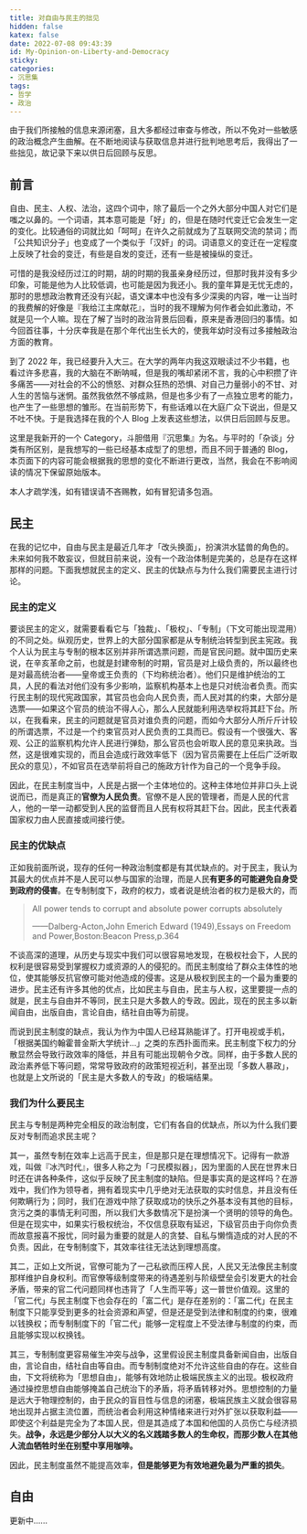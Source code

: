 ```yaml
---
title: 对自由与民主的拙见
hidden: false
katex: false
date: 2022-07-08 09:43:39
id: My-Opinion-on-Liberty-and-Democracy
sticky:
categories:
- 沉思集
tags:
- 哲学
- 政治
---
```

由于我们所接触的信息来源闭塞，且大多都经过审查与修改，所以不免对一些敏感的政治概念产生曲解。在不断地阅读与获取信息并进行批判地思考后，我得出了一些拙见，故记录下来以供日后回顾与反思。
<!-- more -->

## 前言

自由、民主、人权、法治，这四个词中，除了最后一个之外大部分中国人对它们是嗤之以鼻的。一个词语，其本意可能是「好」的，但是在随时代变迁它会发生一定的变化。比较通俗的词就比如「呵呵」在许久之前就成为了互联网交流的禁词；而「公共知识分子」也变成了一个类似于「汉奸」的词。词语意义的变迁在一定程度上反映了社会的变迁，有些是自发的变迁，还有一些是被操纵的变迁。

可惜的是我没经历过江的时期，胡的时期的我虽亲身经历过，但那时我并没有多少印象，可能是他为人比较低调，也可能是因为我还小。我的童年算是无忧无虑的，那时的思想政治教育还没有兴起，语文课本中也没有多少深奥的内容，唯一让当时的我费解的好像是『我给江主席献花』，当时的我不理解为何作者会如此激动，不就是见一个人嘛。现在了解了当时的政治背景后回看，原来是香港回归的事情。如今回首往事，十分庆幸我是在那个年代出生长大的，使我年幼时没有过多接触政治方面的教育。

到了 2022 年，我已经要升入大三。在大学的两年内我这双眼读过不少书籍，也看过许多悲喜，我的大脑在不断呐喊，但是我的嘴却紧闭不言，我的心中积攒了许多痛苦——对社会的不公的愤怒、对群众狂热的恐惧、对自己力量弱小的不甘、对人生的苦恼与迷惘。虽然我依然不够成熟，但是也多少有了一点独立思考的能力，也产生了一些思想的雏形。在当前形势下，有些话难以在大庭广众下说出，但是又不吐不快。于是我选择在我的个人 Blog 上发表这些想法，以供日后回顾与反思。

这里是我新开的一个 Category，斗胆借用『沉思集』为名。与平时的「杂谈」分类有所区别，是我想写的一些已经基本成型了的思想，而且不同于普通的 Blog，本页面下的内容可能会根据我的思想的变化不断进行更改，当然，我会在不影响阅读的情况下保留原始版本。

本人才疏学浅，如有错误请不吝赐教，如有冒犯请多包涵。

## 民主

在我的记忆中，自由与民主是最近几年才「改头换面」，扮演洪水猛兽的角色的。未来如何我不敢妄议，但就目前来说，没有一个政治体制是完美的，总是存在这样那样的问题。下面我想就民主的定义、民主的优缺点与为什么我们需要民主进行讨论。

### 民主的定义

要谈民主的定义，就需要看看它与「独裁」、「极权」、「专制」（下文可能出现混用）的不同之处。纵观历史，世界上的大部分国家都是从专制统治转型到民主宪政。我个人认为民主与专制的根本区别并非所谓选票问题，而是官民问题。就中国历史来说，在辛亥革命之前，也就是封建帝制的时期，官员是对上级负责的，所以最终也是对最高统治者——皇帝或王负责的（下均称统治者）。他们只是维护统治的工具，人民的看法对他们没有多少影响，监察机构基本上也是只对统治者负责。而实行民主制的现代宪政国家，其官员也会向人民负责，而人民对其的约束，大部分是选票——如果这个官员的统治不得人心，那么人民就能利用选举权将其赶下台。所以，在我看来，民主的问题就是官员对谁负责的问题，而如今大部分人所斤斤计较的所谓选票，不过是一个约束官员对人民负责的工具而已。假设有一个很强大、客观、公正的监察机构允许人民进行弹劾，那么官员也会听取人民的意见来执政。当然，这是很难实现的，而且会造成行政效率低下（因为官员需要在上任后广泛听取民众的意见），不如官员在选举前将自己的施政方针作为自己的一个竞争手段。

因此，在民主制度当中，人民是占据一个主体地位的。这种主体地位并非口头上说说而已，而是真正的**官僚为人民负责**。官僚不是人民的管理者，而是人民的代言人，他的一举一动都受到人民的监督而且人民有权将其赶下台。因此，民主代表着国家权力由人民直接或间接行使。

### 民主的优缺点

正如我前面所说，现存的任何一种政治制度都是有其优缺点的。对于民主，我认为其最大的优点并不是人民可以参与国家的治理，而是人民**有更多的可能避免自身受到政府的侵害**。在专制制度下，政府的权力，或者说是统治者的权力是极大的，而

> All power tends to corrupt and absolute power corrupts absolutely 
>
> ——Dalberg-Acton,John Emerich Edward (1949),Essays on Freedom and Power,Boston:Beacon Press,p.364

不谈高深的道理，从历史与现实中我们可以很容易地发现，在极权社会下，人民的权利是很容易受到掌握权力或资源的人的侵犯的。而民主制度给了群众主体性的地位，使其能够反抗官僚可能对他造成的侵害。这是从极权到民主的一个最为重要的进步。民主还有许多其他的优点，比如民主与自由，民主与人权，这里要提一点的就是，民主与自由并不等同，民主只是大多数人的专政。因此，现在的民主多以新闻自由，出版自由，言论自由，结社自由等为前提。

而说到民主制度的缺点，我认为作为中国人已经耳熟能详了。打开电视或手机，「根据美国约翰霍普金斯大学统计...」之类的东西扑面而来。民主制度下权力的分散显然会导致行政效率的降低，并且有可能出现朝令夕改。同样，由于多数人民的政治素养低下等问题，常常导致政府的政策短视近利，甚至出现「多数人暴政」，也就是上文所说的「民主是大多数人的专政」的极端结果。

### 我们为什么要民主

民主与专制是两种完全相反的政治制度，它们有各自的优缺点，所以为什么我们要反对专制而追求民主呢？

其一，虽然专制在效率上远高于民主，但是那只是在理想情况下。记得有一款游戏，叫做『冰汽时代』，很多人称之为「刁民模拟器」，因为里面的人民在世界末日时还在讲各种条件，这似乎反映了民主制度的缺陷。但是事实真的是这样吗？在游戏中，我们作为领导者，拥有着现实中几乎绝对无法获取的实时信息，并且没有任何欺瞒行为；同时，我们在游戏中除了获取成功的快乐之外基本没有其他的目标，贪污之类的事情无利可图，所以我们大多数情况下是扮演一个贤明的领导的角色。但是在现实中，如果实行极权统治，不仅信息获取有延迟，下级官员由于向你负责而故意报喜不报忧，同时最为重要的就是人的贪婪、自私与懒惰造成的对人民的不负责。因此，在专制制度下，其效率往往无法达到理想高度。

其二，正如上文所说，官僚可能为了一己私欲而压榨人民，人民又无法像民主制度那样维护自身权利。而官僚等级制度带来的待遇差别与阶级壁垒会引发更大的社会矛盾，带来的官二代问题同样也违背了「人生而平等」这一普世价值观。这里的「官二代」与民主制度下也会存在的「富二代」是存在差别的：「富二代」在民主制度下只能享受到更多的社会资源和声望，但是还是受到法律和制度的约束，很难以钱换权；而专制制度下的「官二代」能够一定程度上不受法律与制度的约束，而且能够实现以权换钱。

其三，专制制度更容易催生冲突与战争，这里假设民主制度具备新闻自由，出版自由，言论自由，结社自由等自由。而专制制度绝对不允许这些自由的存在。这些自由，下文将统称为「思想自由」，能够有效地防止极端民族主义的出现。极权政府通过操控思想自由能够掩盖自己统治下的矛盾，将矛盾转移对外。思想控制的力量是远大于物理控制的，由于民众的盲目性与信息的闭塞，极端民族主义就会很容易地出现并占据主流位置，而统治者会利用这种情绪来进行对外扩张以获取利益——即使这个利益是完全为了本国人民，但是其造成了本国和他国的人员伤亡与经济损失。**战争，永远是少部分人以大义的名义践踏多数人的生命权，而那少数人在其他人流血牺牲时坐在别墅中享用咖啡。**

因此，民主制度虽然不能提高效率，**但是能够更为有效地避免最为严重的损失**。

## 自由

更新中......
